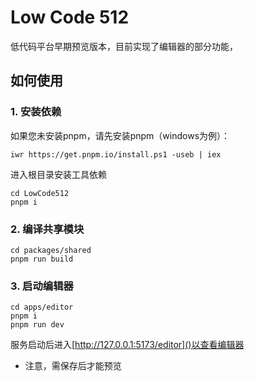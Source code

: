 # Low Code 512

低代码平台早期预览版本，目前实现了编辑器的部分功能，

## 如何使用

### 1. 安装依赖

如果您未安装pnpm，请先安装pnpm（windows为例）：

```
iwr https://get.pnpm.io/install.ps1 -useb | iex

```

进入根目录安装工具依赖

```
cd LowCode512
pnpm i
```

### 2. 编译共享模块

```
cd packages/shared
pnpm run build
```

### 3. 启动编辑器

```
cd apps/editor
pnpm i
pnpm run dev
```

服务启动后进入[http://127.0.0.1:5173/editor]()以查看编辑器

* 注意，需保存后才能预览